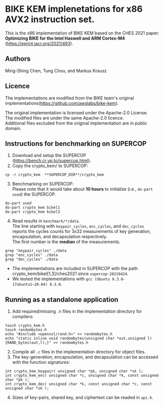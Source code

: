 
# BIKE KEM implenetations for x86 AVX2 instruction set.

This is the x86 implementation of BIKE KEM based on the CHES 2021 paper: 
**Optimizing BIKE for the Intel Haswell and ARM Cortex-M4** (https://eprint.iacr.org/2021/493).

## Authors

Ming-Shing Chen, Tung Chou, and Markus Krausz

## Licence

The implementations are modified from the BIKE team's original implementations(https://github.com/awslabs/bike-kem).


The original implementation is licensed under the Apache-2.0 License.  
The modified files are under the same Apache-2.0 licence.  
Additional files excluded from the original implementation are in public domain.


## Instructions for benchmarking on SUPERCOP
1. Download and setup the SUPERCOP (https://bench.cr.yp.to/supercop.html).
2. Copy the crypto_kem/ to SUPERCOP:  
```
cp -r crypto_kem  **SUPERCOP_DIR**/crypto_kem
```
3. Benchmarking on SUPERCOP:   
   Please note that it would take about **10 hours** to initialize (i.e., `do-part used`) the SUPERCOP.  
```
do-part used
do-part crypto_kem bikel1
do-part crypto_kem bikel3
```
4. Read results in `benchmark/*/data`.  
  The line starting with `keypair_cycles`, `enc_cycles`, and `dec_cycles` reports the cycles counts for 3x32 measurements
  of key generation, encapsulation, and decapsulation respectively.  
  The first number is the **median** of the measurements.  
```
grep "keypair_cycles" ./data
grep "enc_cycles" ./data
grep "dec_cycles" ./data
```



+ The implementations are included in SUPERCOP with the path crypto_kem/bikel[1,3]/ches2021 since `supercop-20210424`.  
+ We tested the implementations with `gcc (Ubuntu 9.3.0-17ubuntu1~20.04) 9.3.0`.  


## Running as a standalone application
1. Add required/missing `.h` files in the implementation directory for compilers:
```
touch crypto_kem.h
touch randombytes.h
echo "#include <openssl/rand.h>" >> randombytes.h
echo "static inline void randombytes(unsigned char *out,unsigned l) {RAND_bytes(out,l);}" >> randombytes.h
```
2. Compile all `.c` files in the implementation directory for object files.
3. The key-generation, encapsulation, and decapsulation can be accessed with the function signatures: 
```
int crypto_kem_keypair( unsigned char *pk, unsigned char *sk );
int crypto_kem_enc( unsigned char *c, unsigned char *k, const unsigned char *pk );
int crypto_kem_dec( unsigned char *k, const unsigned char *c, const unsigned char *sk );
```
4. Sizes of key-pairs, shared key, and ciphertext can be readed in `api.h`.
